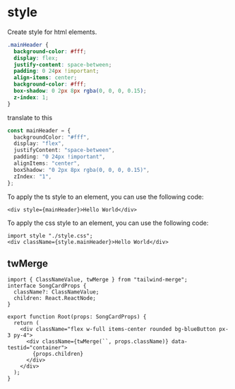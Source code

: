 # style

Create style for html elements.

```css
.mainHeader {
  background-color: #fff;
  display: flex;
  justify-content: space-between;
  padding: 0 24px !important;
  align-items: center;
  background-color: #fff;
  box-shadow: 0 2px 8px rgba(0, 0, 0, 0.15);
  z-index: 1;
}
```

translate to this

```ts
const mainHeader = {
  backgroundColor: "#fff",
  display: "flex",
  justifyContent: "space-between",
  padding: "0 24px !important",
  alignItems: "center",
  boxShadow: "0 2px 8px rgba(0, 0, 0, 0.15)",
  zIndex: "1",
};
```

To apply the ts style to an element, you can use the following code:

```tsx
<div style={mainHeader}>Hello World</div>
```

To apply the css style to an element, you can use the following code:

```tsx
import style "./style.css";
<div className={style.mainHeader}>Hello World</div>
```

## twMerge

```tsx
import { ClassNameValue, twMerge } from "tailwind-merge";
interface SongCardProps {
  className?: ClassNameValue;
  children: React.ReactNode;
}

export function Root(props: SongCardProps) {
  return (
    <div className="flex w-full items-center rounded bg-blueButton px-3 py-4">
      <div className={twMerge(``, props.className)} data-testid="container">
        {props.children}
      </div>
    </div>
  );
}
```
